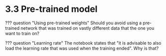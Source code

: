 # 3.3 Pre-trained model

??? question "Using pre-trained weights"
    Should you avoid using a pre-trained network that was trained on vastly
    different data that the one you want to train on?

??? question "Learning rate"
    The notebook states that "it is advisable to also load the learning rate
    that was used when the training ended". Why is that?
